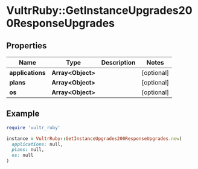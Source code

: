 # VultrRuby::GetInstanceUpgrades200ResponseUpgrades

## Properties

| Name | Type | Description | Notes |
| ---- | ---- | ----------- | ----- |
| **applications** | **Array&lt;Object&gt;** |  | [optional] |
| **plans** | **Array&lt;Object&gt;** |  | [optional] |
| **os** | **Array&lt;Object&gt;** |  | [optional] |

## Example

```ruby
require 'vultr_ruby'

instance = VultrRuby::GetInstanceUpgrades200ResponseUpgrades.new(
  applications: null,
  plans: null,
  os: null
)
```

